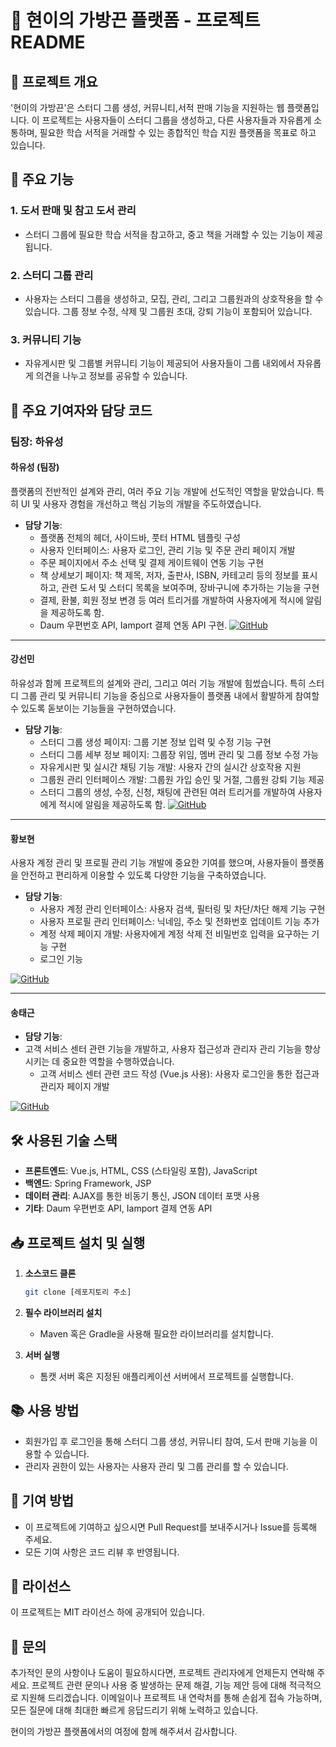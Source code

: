 # 🌟 현이의 가방끈 플랫폼 - 프로젝트 README

## 📝 프로젝트 개요

'현이의 가방끈'은 스터디 그룹 생성, 커뮤니티,서적 판매 기능을 지원하는 웹 플랫폼입니다. 이 프로젝트는 사용자들이 스터디 그룹을 생성하고, 다른 사용자들과 자유롭게 소통하며, 필요한 학습 서적을 거래할 수 있는 종합적인 학습 지원 플랫폼을 목표로 하고 있습니다.

## 🚀 주요 기능

### 1. **도서 판매 및 참고 도서 관리**
- 스터디 그룹에 필요한 학습 서적을 참고하고, 중고 책을 거래할 수 있는 기능이 제공됩니다.

### 2. **스터디 그룹 관리**
- 사용자는 스터디 그룹을 생성하고, 모집, 관리, 그리고 그룹원과의 상호작용을 할 수 있습니다. 그룹 정보 수정, 삭제 및 그룹원 초대, 강퇴 기능이 포함되어 있습니다.

### 3. **커뮤니티 기능**
- 자유게시판 및 그룹별 커뮤니티 기능이 제공되어 사용자들이 그룹 내외에서 자유롭게 의견을 나누고 정보를 공유할 수 있습니다.



## 👥 주요 기여자와 담당 코드

### 팀장: 하유성

#### **하유성** (팀장)
플랫폼의 전반적인 설계와 관리, 여러 주요 기능 개발에 선도적인 역할을 맡았습니다. 특히 UI 및 사용자 경험을 개선하고 핵심 기능의 개발을 주도하였습니다.

- **담당 기능**:
  - 플랫폼 전체의 헤더, 사이드바, 풋터 HTML 템플릿 구성
  - 사용자 인터페이스: 사용자 로그인, 관리 기능 및 주문 관리 페이지 개발
  - 주문 페이지에서 주소 선택 및 결제 게이트웨이 연동 기능 구현
  - 책 상세보기 페이지: 책 제목, 저자, 출판사, ISBN, 카테고리 등의 정보를 표시하고, 관련 도서 및 스터디 목록을 보여주며, 장바구니에 추가하는 기능을 구현
  - 결제, 환불, 회원 정보 변경 등 여러 트리거를 개발하여 사용자에게 적시에 알림을 제공하도록 함.
  - Daum 우편번호 API, Iamport 결제 연동 API 구현.
[![GitHub](https://img.shields.io/badge/GitHub-haeyuseong-blue?logo=github)](https://github.com/haeyuseong)

---

#### **강선민**
하유성과 함께 프로젝트의 설계와 관리, 그리고 여러 기능 개발에 힘썼습니다. 특히 스터디 그룹 관리 및 커뮤니티 기능을 중심으로 사용자들이 플랫폼 내에서 활발하게 참여할 수 있도록 돋보이는 기능들을 구현하였습니다.

- **담당 기능**:
  - 스터디 그룹 생성 페이지: 그룹 기본 정보 입력 및 수정 기능 구현
  - 스터디 그룹 세부 정보 페이지: 그룹장 위임, 멤버 관리 및 그룹 정보 수정 가능
  - 자유게시판 및 실시간 채팅 기능 개발: 사용자 간의 실시간 상호작용 지원
  - 그룹원 관리 인터페이스 개발: 그룹원 가입 승인 및 거절, 그룹원 강퇴 기능 제공
  - 스터디 그룹의 생성, 수정, 신청, 채팅에 관련된 여러 트리거를 개발하여 사용자에게 적시에 알림을 제공하도록 함.
[![GitHub](https://img.shields.io/badge/GitHub-kangsunmin-blue?logo=github)](https://github.com/kangsunmin)

---

#### **황보현**
사용자 계정 관리 및 프로필 관리 기능 개발에 중요한 기여를 했으며, 사용자들이 플랫폼을 안전하고 편리하게 이용할 수 있도록 다양한 기능을 구축하였습니다.
- **담당 기능**:
  - 사용자 계정 관리 인터페이스: 사용자 검색, 필터링 및 차단/차단 해제 기능 구현
  - 사용자 프로필 관리 인터페이스: 닉네임, 주소 및 전화번호 업데이트 기능 추가
  - 계정 삭제 페이지 개발: 사용자에게 계정 삭제 전 비밀번호 입력을 요구하는 기능 구현
  - 로그인 기능

[![GitHub](https://img.shields.io/badge/GitHub-hwangbohyun-blue?logo=github)](https://github.com/hwangbohyun)

---

#### **송태근**
- **담당 기능**:
- 고객 서비스 센터 관련 기능을 개발하고, 사용자 접근성과 관리자 관리 기능을 향상시키는 데 중요한 역할을 수행하였습니다.
  - 고객 서비스 센터 관련 코드 작성 (Vue.js 사용): 사용자 로그인을 통한 접근과 관리자 페이지 개발

[![GitHub](https://img.shields.io/badge/GitHub-songtaegeun-blue?logo=github)](https://github.com/songtaegeun)

## 🛠️ 사용된 기술 스택

- **프론트엔드**: Vue.js, HTML, CSS (스타일링 포함), JavaScript
- **백엔드**: Spring Framework, JSP
- **데이터 관리**: AJAX를 통한 비동기 통신, JSON 데이터 포맷 사용
- **기타**: Daum 우편번호 API, Iamport 결제 연동 API

## 📥 프로젝트 설치 및 실행

1. **소스코드 클론**
   ```bash
   git clone [레포지토리 주소]
   ```

2. **필수 라이브러리 설치**
   - Maven 혹은 Gradle을 사용해 필요한 라이브러리를 설치합니다.

3. **서버 실행**
   - 톰캣 서버 혹은 지정된 애플리케이션 서버에서 프로젝트를 실행합니다.

## 📚 사용 방법
- 회원가입 후 로그인을 통해 스터디 그룹 생성, 커뮤니티 참여, 도서 판매 기능을 이용할 수 있습니다.
- 관리자 권한이 있는 사용자는 사용자 관리 및 그룹 관리를 할 수 있습니다.

## 🤝 기여 방법
- 이 프로젝트에 기여하고 싶으시면 Pull Request를 보내주시거나 Issue를 등록해 주세요.
- 모든 기여 사항은 코드 리뷰 후 반영됩니다.

## 📜 라이선스
이 프로젝트는 MIT 라이선스 하에 공개되어 있습니다.

## 📧 문의
추가적인 문의 사항이나 도움이 필요하시다면, 프로젝트 관리자에게 언제든지 연락해 주세요. 프로젝트 관련 문의나 사용 중 발생하는 문제 해결, 기능 제안 등에 대해 적극적으로 지원해 드리겠습니다. 이메일이나 프로젝트 내 연락처를 통해 손쉽게 접속 가능하며, 모든 질문에 대해 최대한 빠르게 응답드리기 위해 노력하고 있습니다.

현이의 가방끈 플랫폼에서의 여정에 함께 해주셔서 감사합니다. 
